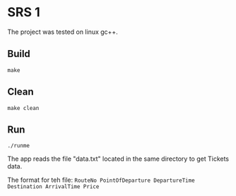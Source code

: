 SRS 1
=====

The project was tested on linux gc++.

Build
-----

```make```

Clean
-----

```make clean```

Run
---

```
./runme
```

The app reads the file "data.txt" located in the same directory to get Tickets data.

The format for teh file:
`RouteNo PointOfDeparture DepartureTime Destination ArrivalTime Price`
